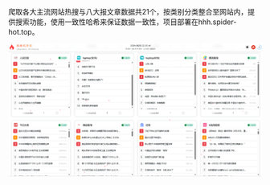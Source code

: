 爬取各大主流网站热搜与八大报文章数据共21个，按类别分类整合至网站内，提供搜索功能，使用一致性哈希来保证数据一致性，项目部署在hhh.spider-hot.top。

![展示页面如下](QQ截图20240808223355.png)